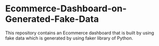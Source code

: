 # Ecommerce-Dashboard-on-Generated-Fake-Data
This repository contains an Ecommerce dashboard that is built by using fake data which is generated by using faker library of Python.
